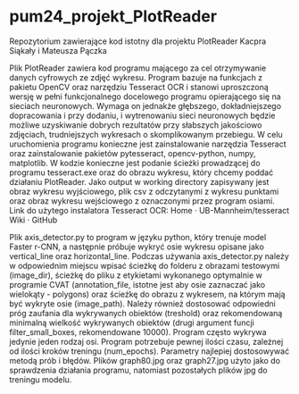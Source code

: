 # pum24_projekt_PlotReader
Repozytorium zawierające kod istotny dla projektu PlotReader Kacpra Siąkały i Mateusza Pączka

Plik PlotReader zawiera kod programu mającego za cel otrzymywanie danych cyfrowych ze zdjęć wykresu. Program bazuje na funkcjach z pakietu OpenCV oraz narzędziu Tesseract OCR i stanowi uproszczoną wersję w pełni funkcjonalnego docelowego programu opierającego się na sieciach neuronowych. Wymaga on jednakże głębszego, dokładniejszego dopracowania i przy dodaniu, i wytrenowaniu sieci neuronowych będzie możliwe uzyskiwanie dobrych rezultatów przy słabszych jakościowo zdjęciach, trudniejszych wykresach o skomplikowanym przebiegu. 
W celu uruchomienia programu konieczne jest zainstalowanie narzędzia Tesseract oraz zainstalowanie pakietów pytesseract, opencv-python, numpy, matplotlib. W kodzie konieczne jest podanie ścieżki prowadzącej do programu tesseract.exe oraz do obrazu wykresu, który chcemy poddać działaniu PlotReader. Jako output w working directory zapisywany jest obraz wykresu wyjściowego, plik csv z odczytanymi z wykresu punktami oraz obraz wykresu wejściowego z oznaczonymi przez program osiami. 
Link do użytego instalatora Tesseract OCR: Home · UB-Mannheim/tesseract Wiki · GitHub

Plik axis_detector.py to program w języku python, który trenuje model Faster r-CNN, a następnie próbuje wykryć osie wykresu opisane jako vertical_line oraz horizontal_line.
Podczas używania axis_detector.py należy w odpowiednim miejscu wpisać ścieżkę do folderu z obrazami testowymi (image_dir), ścieżkę do pliku z etykietami wykonanego optymalnie w programie CVAT (annotation_file, istotne jest aby osie zaznaczać jako wielokąty - polygons) oraz ścieżkę do obrazu z wykresem, na którym mają być wykryte osie (image_path). Należy również dostosować odpowiedni próg zaufania dla wykrywanych obiektów (treshold) oraz rekomendowaną minimalną wielkość wykrywanych obiektów (drugi argument funcji filter_small_boxes, rekomendowane 10000). Program często wykrywa jedynie jeden rodzaj osi. Program potrzebuje pewnej ilości czasu, zależnej od ilości kroków treningu (num_epochs). Parametry najlepiej dostosowywać metodą prób i błędów.
Plików graph80.jpg oraz graph27.jpg użyto jako do sprawdzenia działania programu, natomiast pozostałych plików jpg do treningu modelu.
